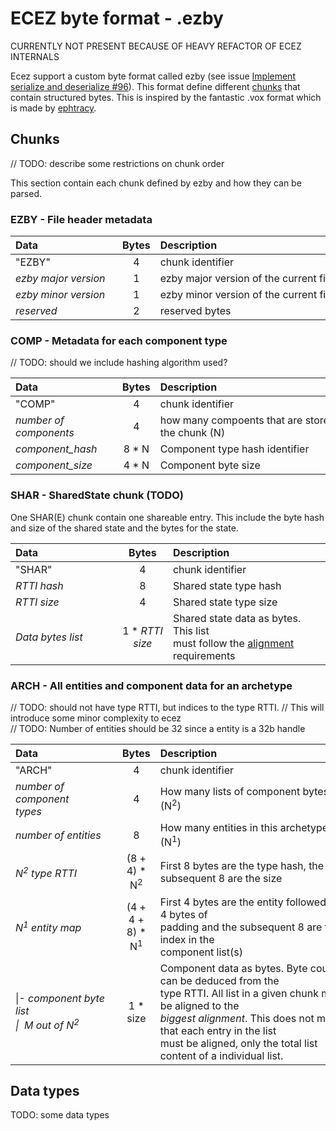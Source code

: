 # ECEZ byte format - .ezby

CURRENTLY NOT PRESENT BECAUSE OF HEAVY REFACTOR OF ECEZ INTERNALS

Ecez support a custom byte format called ezby (see issue [Implement serialize and deserialize #96](https://github.com/Avokadoen/ecez/issues/96)). This format define different [chunks](#chunk_sec) that contain structured bytes. This is inspired by the fantastic .vox format which is made by [ephtracy](https://github.com/ephtracy). 

## <a name="chunk_sec"></a>Chunks

// TODO: describe some restrictions on chunk order

This section contain each chunk defined by ezby and how they can be parsed.

### EZBY - File header metadata 

| <div style="width:155px">Data</div> | Bytes | <div style="width:300px">Description</div> |
|:------------------------------------|:-----:|:-------------------------------------------|
| "EZBY"                              | 4     | chunk identifier                           |
| *ezby major version*                | 1     | ezby major version of the current file     |
| *ezby minor version*                | 1     | ezby minor version of the current file     |
| *reserved*                          | 2     | reserved bytes                             |

### COMP - Metadata for each component type 

// TODO: should we include hashing algorithm used?

| <div style="width:155px">Data</div> | Bytes | <div style="width:300px">Description</div>             |
|:------------------------------------|:-----:|:------------------------------------------------------ |
| "COMP"                              | 4     | chunk identifier                                       |
| *number of<br>components*           | 4     | how many compoents that are stored in<br>the chunk (N) |
| *component_hash*                    | 8 * N | Component type hash identifier                         |
| *component_size*                    | 4 * N | Component byte size                                    |

### SHAR - SharedState chunk (TODO)

One SHAR(E) chunk contain one shareable entry. This include the byte hash and size of the shared state and the bytes for the state.

| <div style="width:155px">Data</div> |     Bytes        | <div style="width:200px">Description</div> |
|:------------------------------------|:----------------:|:-------------------------------------------|
| "SHAR"                              | 4                | chunk identifier                           |
| *RTTI hash*                         | 8                | Shared state type hash                     |
| *RTTI size*                         | 4                | Shared state type size                     |
| *Data bytes list*              | 1 * *RTTI size*  | Shared state data as bytes. This list<br>must follow the [alignment](#alignment_req) requirements |

### ARCH - All entities and component data for an archetype

// TODO: should not have type RTTI, but indices to the type RTTI. 
// This will introduce some minor complexity to ecez     
// TODO: Number of entities should be 32 since a entity is a 32b handle


| <div style="width:155px">Data</div>                                         |     Bytes        | <div style="width:300px">Description</div>             |
|:----------------------------------------------------------------------------|:----------------:|:-------------------------------------------------------|
| "ARCH"                                                                      | 4                | chunk identifier                                       |
| *number of component<br>types*                                              | 4                | How many lists of component bytes (N<sup>2</sup>)      |
| *number of entities*                                                        | 8                | How many entities in this archetype (N<sup>1</sup>)    |
| *N<sup>2</sup> type RTTI*                                                   | (8 + 4) * N<sup>2</sup>| First 8 bytes are the type hash, the subsequent 8 are the size |
| *N<sup>1</sup> entity map*                                                  | (4 + 4 + 8) * N<sup>1</sup>| First 4 bytes are the entity followed by 4 bytes of<br>padding and the subsequent 8 are the index in the<br>component list(s) |
| \|- *component byte list <br>\|&nbsp;&nbsp;M out of N<sup>2</sup>*          | 1 * size         | Component data as bytes. Byte count can be deduced from the<br>type RTTI. All list in a given chunk must be aligned to the<br>*biggest alignment*. This does not mean that each entry in the list<br>must be aligned, only the total list content of a individual list. |


## <a name="data_types"></a>Data types

TODO: some data types

